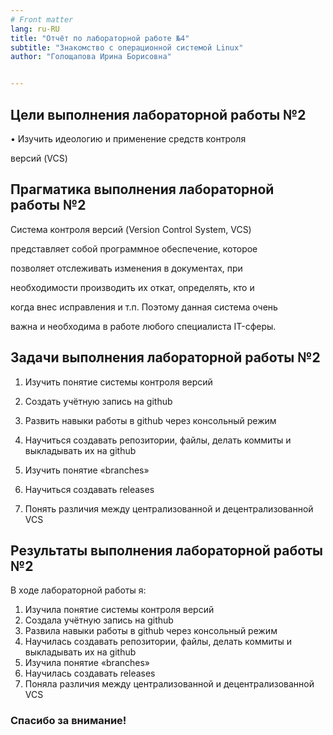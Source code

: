 ```yaml
---
# Front matter
lang: ru-RU
title: "Отчёт по лабораторной работе №4"
subtitle: "Знакомство с операционной системой Linux"
author: "Голощапова Ирина Борисовна"


---
```



## Цели выполнения лабораторной работы №2

• Изучить идеологию и применение средств контроля

версий (VCS)





## Прагматика выполнения лабораторной работы №2

Система контроля версий (Version Control System, VCS)

представляет собой программное обеспечение, которое

позволяет отслеживать изменения в документах, при

необходимости производить их откат, определять, кто и

когда внес исправления и т.п. Поэтому данная система очень

важна и необходима в работе любого специалиста IT-сферы.







## Задачи выполнения лабораторной работы №2
1. Изучить понятие системы контроля версий

2. Создать учётную запись на github

3. Развить навыки работы в github через консольный
режим

4. Научиться создавать репозитории, файлы, делать
коммиты и выкладывать их на github
5. Изучить понятие «branches»

6. Научиться создавать releases

7. Понять различия между централизованной и
децентрализованной VCS



## Результаты выполнения лабораторной работы №2

В ходе лабораторной работы я:
1. Изучила понятие системы контроля версий
2. Создала учётную запись на github
3. Развила навыки работы в github через консольный режим
4. Научилась создавать репозитории, файлы, делать коммиты
и выкладывать их на github
5. Изучила понятие «branches»
6. Научилась создавать releases
7. Поняла различия между централизованной и
децентрализованной VCS





### Спасибо за внимание!

